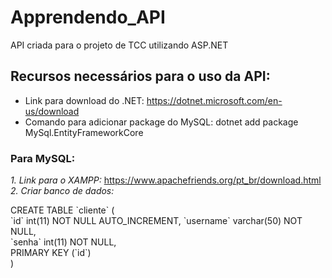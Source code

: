 # Apprendendo_API

API criada para o projeto de TCC utilizando ASP.NET

## Recursos necessários para o uso da API:

* Link para download do .NET: https://dotnet.microsoft.com/en-us/download
* Comando para adicionar package do MySQL: dotnet add package MySql.EntityFrameworkCore

### Para MySQL:

<i> 1. Link para o XAMPP: </i> https://www.apachefriends.org/pt_br/download.html <br>
<i> 2. Criar banco de dados: </i>      <br>
<p> CREATE TABLE `cliente` (           <br>
  `id` int(11) NOT NULL AUTO_INCREMENT,
  `username` varchar(50) NOT NULL,     <br>   
  `senha` int(11) NOT NULL,            <br>
  PRIMARY KEY (`id`)                   <br>
) </p>


